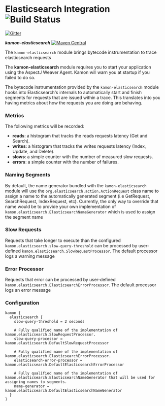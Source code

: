 Elasticsearch Integration ![Build Status](https://travis-ci.org/kamon-io/kamon-elasticsearch.svg?branch=master)
==========================

[![Gitter](https://badges.gitter.im/Join%20Chat.svg)](https://gitter.im/kamon-io/Kamon?utm_source=badge&utm_medium=badge&utm_campaign=pr-badge&utm_content=badge)

***kamon-elasticsearch*** [![Maven Central](https://maven-badges.herokuapp.com/maven-central/io.kamon/kamon-elasticsearch_2.11/badge.svg)](https://maven-badges.herokuapp.com/maven-central/io.kamon/kamon-elasticsearch_2.11)


The `kamon-elasticsearch` module brings bytecode instrumentation to trace elasticsearch requests

<p class="alert alert-info">
The <b>kamon-elasticsearch</b> module requires you to start your application using the AspectJ Weaver Agent. Kamon will warn you
at startup if you failed to do so.
</p>

The bytecode instrumentation provided by the `kamon-elasticsearch` module hooks into Elasticsearch's internals to automatically
start and finish segments for requests that are issued within a trace. This translates into you having metrics about how
the requests you are doing are behaving.

### Metrics ###

The following metrics will be recorded:

* __reads__: a histogram that tracks the reads requests latency (Get and Search).
* __writes__: a histogram that tracks the writes requests latency (Index, Update, and Delete).
* __slows__: a simple counter with the number of measured slow requests.
* __errors__: a simple counter with the number of failures.

### Naming Segments ###

By default, the name generator bundled with the `kamon-elasticsearch` module will use the `org.elasticsearch.action.ActionRequest` class name
to assign a name to the automatically generated segment (i.e GetRequest, SearchRequest, IndexRequest, etc). Currently, the only way to override
that name would be to provide your own implementation of `kamon.elasticsearch.ElasticsearchNameGenerator` which is used to assign the segment name

### Slow Requests ###

Requests that take longer to execute than the configured `kamon.elasticsearch.slow-query-threshold` can be processed by user-defined
`kamon.elasticsearch.SlowRequestProcessor`. The default processor logs a warning message

### Error Processor ###
Requests that error can be processed by user-defined `kamon.elasticsearch.ElasticsearchErrorProcessor`. The default processor logs an error message

### Configuration ###

```typesafeconfig 
kamon {
  elasticsearch {
    slow-query-threshold = 2 seconds

    # Fully qualified name of the implementation of kamon.elasticsearch.SlowRequestProcessor.
    slow-query-processor = kamon.elasticsearch.DefaultSlowRequestProcessor

    # Fully qualified name of the implementation of kamon.elasticsearch.ElasticsearchErrorProcessor.
    elasticsearch-error-processor = kamon.elasticsearch.DefaultElasticsearchErrorProcessor

    # Fully qualified name of the implementation of kamon.elasticsearch.ElasticsearchNameGenerator that will be used for assigning names to segments.
    name-generator = kamon.elasticsearch.DefaultElasticsearchNameGenerator
  }
}
```